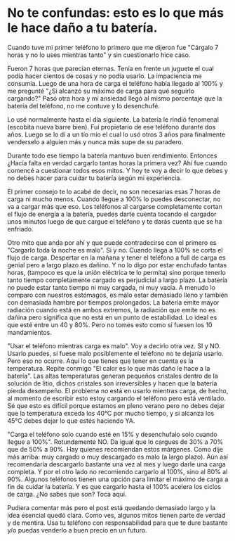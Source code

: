 # No te confundas: esto es lo que más le hace daño a tu batería.

Cuando tuve mi primer teléfono lo primero que me dijeron fue "Cárgalo 7 horas y no lo uses mientras tanto" y sin cuestionarlo hice caso. 

Fueron 7 horas que parecían eternas. Tenía en frente un juguete el cual podía hacer cientos de cosas y no podía usarlo. La impaciencia me consumía. Luego de una hora de carga el teléfono había llegado al 100% y me pregunté "¿Si alcanzó su máximo de carga para qué seguirlo cargando?" Pasó otra hora y mi ansiedad llegó al mismo porcentaje que la batería del teléfono, no me contuve y lo desenchufé. 

Lo usé normalmente hasta el día siguiente. La batería le rindió fenomenal (escobita nueva barre bien). Fuí propietario de ese teléfono durante dos años. Luego se lo dí a un tío mío el cual lo usó otros 3 años para finalmente venderselo a alguien más y nunca más supe de su paradero.

Durante todo ese tiempo la batería mantuvo buen rendimiento. Entonces ¿Hacía falta en verdad cargarlo tantas horas la primera vez? Ahí fue cuando comencé a cuestionar todos esos mitos. Y hoy te voy a decir lo que debes y no debes hacer para cuidar tu batería según mi experiencia.

El primer consejo te lo acabé de decir, no son necesarias esas 7 horas de carga ni mucho menos. Cuando llegue a 100% lo puedes desconectar, no va a cargar más que eso. Los teléfonos al cargarse completamente cortan el flujo de energía a la batería, puedes darte cuenta tocando el cargador unos minutos luego de que cargue el teléfono y te darás cuenta que se ha enfriado.

Otro mito que anda por ahí y que puede contradecirse con el primero es "Cargarlo toda la noche es malo". Si y no. Cuando llega a 100% se corta el flujo de carga. Despertar en la mañana y tener el teléfono a full de carga es genial pero a largo plazo es dañino. Y no lo digo por estar enchufado tantas horas, (tampoco es que la unión eléctrica te lo permita) sino porque tenerlo tanto tiempo completamente cargado es perjudicial a largo plazo. La batería no puede estar tanto tiempo ni muy cargada, ni muy vacía. A menudo lo comparo con nuestros estómagos, es malo estar demasiado lleno y también con demasiada hambre por tiempos prolongados. La batería emite mayor radiación cuando está en ambos extremos, la radiación que emite no es dañina pero significa que no está en un punto de estabilidad. Lo ideal es que esté entre un 40 y 80%. Pero no tomes esto como sí fuesen los 10 mandamientos. 

"Usar el teléfono mientras carga es malo". Voy a decirlo otra vez. SI y NO. Usarlo puedes, sí fuese malo posiblemente el teléfono no te dejaría usarlo. Pero eso no ocurre. Aquí lo que tienes que tener en cuenta es la temperatura. Repite conmigo "El calor es lo que más daño le hace a la batería". Las altas temperaturas generan pequeños cristales dentro de la solución de litio, dichos cristales son irreversibles y hacen que la batería pierda desempeño. El problema no está en usarlo mientras carga, de hecho, al momento de escribir esto estoy cargando el teléfono pero está ventilado. Sé que esto es difícil porque estamos en pleno verano pero no debes dejar que la temperatura exceda los 40°C por mucho tiempo, y si alcanza los 45°C debes dejar lo que estés haciendo YA.

"Carga el teléfono solo cuando esté en 15% y desenchufalo solo cuando llegue a 100%". Rotundamente NO. Da igual que lo cargues de 30% a 70% que de 50% a 90%. Hay quienes recomiendan estos márgenes. Como dije más arriba: muy cargado o muy descargado es malo (a largo plazo). Aún así recomendaría descargarlo bastante una vez al mes y luego darle una carga completa. Y por el otro lado no recomiendo cargarlo al 100%, sino al 80% al 90%. Algunos teléfonos tienen una opción para limitar el máximo de carga a fin de cuidar la batería. Y es que cargarlo hasta el 100% acelera los ciclos de carga. ¿No sabes que son? Toca aquí.

Pudiera comentar más pero el post está quedando demasiado largo y la idea esencial quedó clara. Como ves, algunos mitos tienen parte de verdad y de mentira. Usa tu teléfono con responsabilidad para que te dure bastante y/o puedas venderlo a buen precio en un futuro.